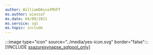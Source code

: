 ```yaml
---
author: WilliamDAssafMSFT
ms.author: wiassaf
ms.date: 04/09/2021
ms.service: sql
ms.topic: include
---
```


:::image type="icon" source="../media/yes-icon.svg" border="false"::: [!INCLUDE [ssazuresynapse_sqlpool_only](../ssazuresynapse-svrless-sqlpool-only.md)]

